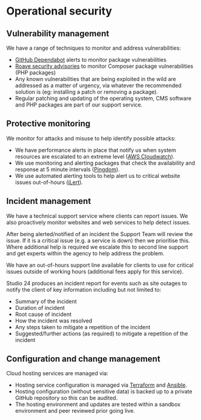 # Operational security

## Vulnerability management

We have a range of techniques to monitor and address vulnerabilities:

* [GitHub Dependabot](https://docs.github.com/en/code-security/dependabot/working-with-dependabot) alerts to monitor package vulnerabilities
* [Roave security advisories](https://github.com/Roave/SecurityAdvisories) to monitor Composer package vulnerabilities (PHP packages)
* Any known vulnerabilities that are being exploited in the wild are addressed as a matter of urgency, via whatever the recommended solution is (eg: installing a patch or removing a package).
* Regular patching and updating of the operating system, CMS software and PHP packages are part of our support service.

## Protective monitoring

We monitor for attacks and misuse to help identify possible attacks:

* We have performance alerts in place that notify us when system resources are escalated to an extreme level ([AWS Cloudwatch](https://aws.amazon.com/cloudwatch/)).
* We use monitoring and alerting packages that check the availability and response at 5 minute intervals ([Pingdom](https://www.pingdom.com/)).
* We use automated alerting tools to help alert us to critical website issues out-of-hours ([iLert](https://www.ilert.com/)).

## Incident management

We have a technical support service where clients can report issues. We also proactively monitor websites and web services to help detect issues.

After being alerted/notified of an incident the Support Team will review the issue. If it is a critical issue (e.g. a service is down) then we prioritise this. Where additional help is required we escalate this to second line support and get experts within the agency to help address the problem.

We have an out-of-hours support line available for clients to use for critical issues outside of working hours (additional fees apply for this service).

Studio 24 produces an incident report for events such as site outages to notify the client of key information including but not limited to:

* Summary of the incident 
* Duration of incident
* Root cause of incident 
* How the incident was resolved 
* Any steps taken to mitigate a repetition of the incident 
* Suggested/further actions (as required) to mitigate a repetition of the incident

## Configuration and change management

Cloud hosting services are managed via:

* Hosting service configuration is managed via [Terraform](https://www.terraform.io/) and [Ansible](https://www.ansible.com/). 
* Hosting configuration (without sensitive data) is backed up to a private GitHub repository so this can be audited.
* The hosting environment and updates are tested within a sandbox environment and peer reviewed prior going live. 

